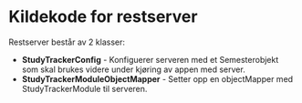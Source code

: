 # Kildekode for restserver

Restserver består av 2 klasser:

- **StudyTrackerConfig** - Konfiguerer serveren med et Semesterobjekt som skal brukes videre under kjøring av appen med server.
- **StudyTrackerModuleObjectMapper** - Setter opp en objectMapper med StudyTrackerModule til serveren.